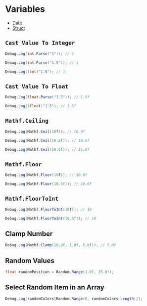 # Variables

- [Date](/Variables/Date.md)
- [Struct](/Variables/Struct.md)

## `Cast Value To Integer`

```csharp
Debug.Log(int.Parse("1")); // 1
```

```csharp
Debug.Log(int.Parse("1.5")); // 1
```

```csharp
Debug.Log((int)"1.5"); // 1
```

## `Cast Value To Float`

```csharp
Debug.Log(float.Parse("1.5")); // 1.5f
```

```csharp
Debug.Log((float)"1.5"); // 1.5f
```

## `Mathf.Ceiling`

```csharp
Debug.Log(Mathf.Ceil(10f)); // 10.0f
```

```csharp
Debug.Log(Mathf.Ceil(10.5f)); // 10.0f
```

```csharp
Debug.Log(Mathf.Ceil(10.6f)); // 11.0f
```

## `Mathf.Floor`

```csharp
Debug.Log(Mathf.Floor(10f)); // 10.0f
```

```csharp
Debug.Log(Mathf.Floor(10.5f)); // 10.0f
```

## `Mathf.FloorToInt`

```csharp
Debug.Log(Mathf.FloorToInt(10f)); // 10
```

```csharp
Debug.Log(Mathf.FloorToInt(10.6f)); // 10
```

## Clamp Number

```csharp
Debug.Log(Mathf.Clamp(10.0f, 1.0f, 5.0f)); // 5.0f
```

## Random Values

```csharp
float randomPosition = Random.Range(1.0f, 25.0f);
```

## Select Random Item in an Array

```csharp
Debug.Log(randomColors[Random.Range(0, randomColors.Length)]);
```
